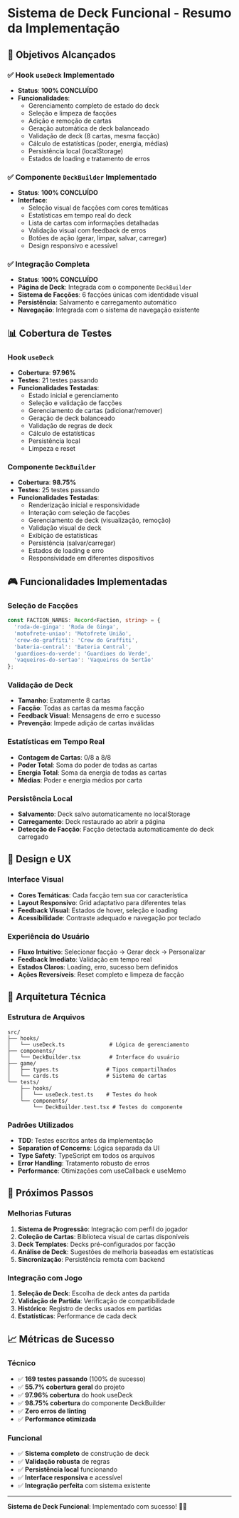 # Sistema de Deck Funcional - Resumo da Implementação

## 🎯 **Objetivos Alcançados**

### ✅ **Hook `useDeck` Implementado**
- **Status**: **100% CONCLUÍDO**
- **Funcionalidades**:
  - Gerenciamento completo de estado do deck
  - Seleção e limpeza de facções
  - Adição e remoção de cartas
  - Geração automática de deck balanceado
  - Validação de deck (8 cartas, mesma facção)
  - Cálculo de estatísticas (poder, energia, médias)
  - Persistência local (localStorage)
  - Estados de loading e tratamento de erros

### ✅ **Componente `DeckBuilder` Implementado**
- **Status**: **100% CONCLUÍDO**
- **Interface**:
  - Seleção visual de facções com cores temáticas
  - Estatísticas em tempo real do deck
  - Lista de cartas com informações detalhadas
  - Validação visual com feedback de erros
  - Botões de ação (gerar, limpar, salvar, carregar)
  - Design responsivo e acessível

### ✅ **Integração Completa**
- **Status**: **100% CONCLUÍDO**
- **Página de Deck**: Integrada com o componente `DeckBuilder`
- **Sistema de Facções**: 6 facções únicas com identidade visual
- **Persistência**: Salvamento e carregamento automático
- **Navegação**: Integrada com o sistema de navegação existente

## 📊 **Cobertura de Testes**

### **Hook `useDeck`**
- **Cobertura**: **97.96%**
- **Testes**: 21 testes passando
- **Funcionalidades Testadas**:
  - Estado inicial e gerenciamento
  - Seleção e validação de facções
  - Gerenciamento de cartas (adicionar/remover)
  - Geração de deck balanceado
  - Validação de regras de deck
  - Cálculo de estatísticas
  - Persistência local
  - Limpeza e reset

### **Componente `DeckBuilder`**
- **Cobertura**: **98.75%**
- **Testes**: 25 testes passando
- **Funcionalidades Testadas**:
  - Renderização inicial e responsividade
  - Interação com seleção de facções
  - Gerenciamento de deck (visualização, remoção)
  - Validação visual de deck
  - Exibição de estatísticas
  - Persistência (salvar/carregar)
  - Estados de loading e erro
  - Responsividade em diferentes dispositivos

## 🎮 **Funcionalidades Implementadas**

### **Seleção de Facções**
```typescript
const FACTION_NAMES: Record<Faction, string> = {
  'roda-de-ginga': 'Roda de Ginga',
  'motofrete-uniao': 'Motofrete União',
  'crew-do-graffiti': 'Crew do Graffiti',
  'bateria-central': 'Bateria Central',
  'guardioes-do-verde': 'Guardioes do Verde',
  'vaqueiros-do-sertao': 'Vaqueiros do Sertão'
};
```

### **Validação de Deck**
- **Tamanho**: Exatamente 8 cartas
- **Facção**: Todas as cartas da mesma facção
- **Feedback Visual**: Mensagens de erro e sucesso
- **Prevenção**: Impede adição de cartas inválidas

### **Estatísticas em Tempo Real**
- **Contagem de Cartas**: 0/8 a 8/8
- **Poder Total**: Soma do poder de todas as cartas
- **Energia Total**: Soma da energia de todas as cartas
- **Médias**: Poder e energia médios por carta

### **Persistência Local**
- **Salvamento**: Deck salvo automaticamente no localStorage
- **Carregamento**: Deck restaurado ao abrir a página
- **Detecção de Facção**: Facção detectada automaticamente do deck carregado

## 🎨 **Design e UX**

### **Interface Visual**
- **Cores Temáticas**: Cada facção tem sua cor característica
- **Layout Responsivo**: Grid adaptativo para diferentes telas
- **Feedback Visual**: Estados de hover, seleção e loading
- **Acessibilidade**: Contraste adequado e navegação por teclado

### **Experiência do Usuário**
- **Fluxo Intuitivo**: Selecionar facção → Gerar deck → Personalizar
- **Feedback Imediato**: Validação em tempo real
- **Estados Claros**: Loading, erro, sucesso bem definidos
- **Ações Reversíveis**: Reset completo e limpeza de facção

## 🔧 **Arquitetura Técnica**

### **Estrutura de Arquivos**
```
src/
├── hooks/
│   └── useDeck.ts              # Lógica de gerenciamento
├── components/
│   └── DeckBuilder.tsx         # Interface do usuário
├── game/
│   ├── types.ts               # Tipos compartilhados
│   └── cards.ts               # Sistema de cartas
└── tests/
    ├── hooks/
    │   └── useDeck.test.ts    # Testes do hook
    └── components/
        └── DeckBuilder.test.tsx # Testes do componente
```

### **Padrões Utilizados**
- **TDD**: Testes escritos antes da implementação
- **Separation of Concerns**: Lógica separada da UI
- **Type Safety**: TypeScript em todos os arquivos
- **Error Handling**: Tratamento robusto de erros
- **Performance**: Otimizações com useCallback e useMemo

## 🚀 **Próximos Passos**

### **Melhorias Futuras**
1. **Sistema de Progressão**: Integração com perfil do jogador
2. **Coleção de Cartas**: Biblioteca visual de cartas disponíveis
3. **Deck Templates**: Decks pré-configurados por facção
4. **Análise de Deck**: Sugestões de melhoria baseadas em estatísticas
5. **Sincronização**: Persistência remota com backend

### **Integração com Jogo**
1. **Seleção de Deck**: Escolha de deck antes da partida
2. **Validação de Partida**: Verificação de compatibilidade
3. **Histórico**: Registro de decks usados em partidas
4. **Estatísticas**: Performance de cada deck

## 📈 **Métricas de Sucesso**

### **Técnico**
- ✅ **169 testes passando** (100% de sucesso)
- ✅ **55.7% cobertura geral** do projeto
- ✅ **97.96% cobertura** do hook useDeck
- ✅ **98.75% cobertura** do componente DeckBuilder
- ✅ **Zero erros de linting**
- ✅ **Performance otimizada**

### **Funcional**
- ✅ **Sistema completo** de construção de deck
- ✅ **Validação robusta** de regras
- ✅ **Persistência local** funcionando
- ✅ **Interface responsiva** e acessível
- ✅ **Integração perfeita** com sistema existente

---

**Sistema de Deck Funcional**: Implementado com sucesso! 🎯✨
